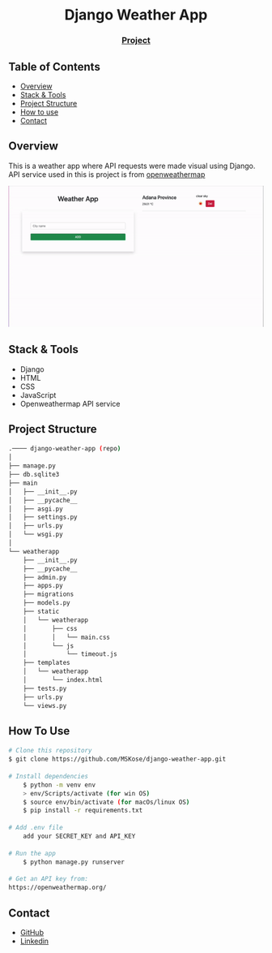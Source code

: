 <!-- Please update value in the {}  -->

<h1 align="center">Django Weather App</h1>


<div align="center">
  <h3>
    <a href="https://github.com/MSKose/django-weather-app">
      Project
    </a>
  </h3>
</div>

<!-- TABLE OF CONTENTS -->

## Table of Contents

- [Overview](#overview)
- [Stack & Tools](#stack)
- [Project Structure](#project-structure)
- [How to use](#how-to-use)
- [Contact](#contact)

<!-- OVERVIEW -->

## Overview

This is a weather app where API requests were made visual using Django. API service used in this is project is from [openweathermap](https://openweathermap.org/)

![screenshot](./django-weather-app.gif)


<h2 id="stack">Stack & Tools</h2>

<!-- This section should list any major frameworks that you built your project using. Here are a few examples.-->

- Django
- HTML
- CSS
- JavaScript
- Openweathermap API service

## Project Structure

```bash
.──── django-weather-app (repo)
│
├── manage.py
├── db.sqlite3
├── main
│   ├── __init__.py
│   ├── __pycache__
│   ├── asgi.py
│   ├── settings.py
│   ├── urls.py
│   └── wsgi.py
│
└── weatherapp
    ├── __init__.py
    ├── __pycache__
    ├── admin.py
    ├── apps.py
    ├── migrations
    ├── models.py
    ├── static
    │   └── weatherapp
    │       ├── css
    │       │   └── main.css
    │       └── js
    │           └── timeout.js
    ├── templates
    │   └── weatherapp
    │       └── index.html
    ├── tests.py
    ├── urls.py
    └── views.py
```


## How To Use

<!-- This is an example, please update according to your application -->

```bash
# Clone this repository
$ git clone https://github.com/MSKose/django-weather-app.git

# Install dependencies
    $ python -m venv env
    > env/Scripts/activate (for win OS)
    $ source env/bin/activate (for macOs/linux OS)
    $ pip install -r requirements.txt

# Add .env file
    add your SECRET_KEY and API_KEY
    
# Run the app
    $ python manage.py runserver

# Get an API key from:
https://openweathermap.org/
```

## Contact

- [GitHub](https://github.com/MSKose)
- [Linkedin](https://www.linkedin.com/in/mustafa-kose-linked/)